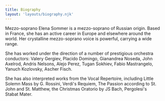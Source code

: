 ```yaml
---
title: Biography
layout: 'layouts/biography.njk'
---
```


Mezzo-soprano Elena Sommer is a mezzo-soprano of Russian origin.  Based in France, she has an active career in Europe and elsewhere around the world. Her crystalline mezzo-soprano voice is powerful, carrying a wide range.

She has worked under the direction of a number of prestigious orchestra conductors:
Valery Gergiev, Placido Domingo, Gianandrea Noseda, John Axelrod, Andris Nelsons, Alejo Perez, Tugan Sokhiev, Fabio Mastrangelo, Yanuch Kozlovsky, Ascher Fisch.

She has also interpreted works from the Vocal Repertoire, including Little Solemn Mass by G. Rossini, Verdi's Requiem, The Passion according to St. John and St. Matthew, the Christmas Oratorio by JS Bach, Pergolesi's Stabat Mater.
